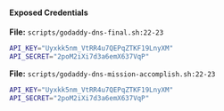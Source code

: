 #### Exposed Credentials

**File:** `scripts/godaddy-dns-final.sh:22-23`

```bash
API_KEY="Uyxkk5nm_VtRR4u7QEPqZTKF19LnyXM"
API_SECRET="2poM2iXi7d3a6emX637VqP"
```

**File:** `scripts/godaddy-dns-mission-accomplish.sh:22-23`

```bash
API_KEY="Uyxkk5nm_VtRR4u7QEPqZTKF19LnyXM"
API_SECRET="2poM2iXi7d3a6emX637VqP"
```
